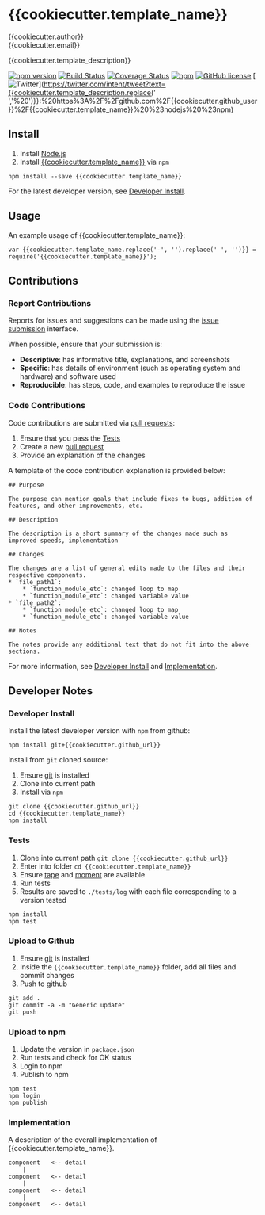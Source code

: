 # {{cookiecutter.template_name}}

{{cookiecutter.author}}  
{{cookiecutter.email}}  

{{cookiecutter.template_description}}

[![npm version](https://badge.fury.io/js/{{cookiecutter.template_name}}.svg)](https://badge.fury.io/js/{{cookiecutter.template_name}})
[![Build Status](https://travis-ci.org/rrwen/{{cookiecutter.github_short}}.svg?branch=master)](https://travis-ci.org/{{cookiecutter.github_short}})
[![Coverage Status](https://coveralls.io/repos/github/{{cookiecutter.github_short}}/badge.svg?branch=master)](https://coveralls.io/github/{{cookiecutter.github_short}}?branch=master)
[![npm](https://img.shields.io/npm/dt/{{cookiecutter.template_name}}.svg)](https://www.npmjs.com/package/{{cookiecutter.template_name}})
[![GitHub license](https://img.shields.io/github/license/{{cookiecutter.github_short}}.svg)](https://github.com/{{cookiecutter.github_short}}/blob/master/LICENSE)
[![Twitter](https://img.shields.io/twitter/url/https/github.com/{{cookiecutter.github_short}}.svg?style=social)](https://twitter.com/intent/tweet?text={{cookiecutter.template_description.replace(' ','%20')}}:%20https%3A%2F%2Fgithub.com%2F{{cookiecutter.github_user}}%2F{{cookiecutter.template_name}}%20%23nodejs%20%23npm)

## Install

1. Install [Node.js](https://nodejs.org/en/)
2. Install [{{cookiecutter.template_name}}](https://www.npmjs.com/package/{{cookiecutter.template_name}}) via `npm`

```
npm install --save {{cookiecutter.template_name}}
```

For the latest developer version, see [Developer Install](#developer-install).

## Usage

An example usage of {{cookiecutter.template_name}}:

```
var {{cookiecutter.template_name.replace('-', '').replace(' ', '')}} = require('{{cookiecutter.template_name}}');
```

## Contributions

### Report Contributions

Reports for issues and suggestions can be made using the [issue submission]({{cookiecutter.github_url}}/issues) interface.

When possible, ensure that your submission is:

* **Descriptive**: has informative title, explanations, and screenshots
* **Specific**: has details of environment (such as operating system and hardware) and software used
* **Reproducible**: has steps, code, and examples to reproduce the issue

### Code Contributions

Code contributions are submitted via [pull requests](https://help.github.com/articles/about-pull-requests/):

1. Ensure that you pass the [Tests](#tests)
2. Create a new [pull request]({{cookiecutter.github_url}}/pulls)
3. Provide an explanation of the changes

A template of the code contribution explanation is provided below:

```
## Purpose

The purpose can mention goals that include fixes to bugs, addition of features, and other improvements, etc.

## Description

The description is a short summary of the changes made such as improved speeds, implementation

## Changes

The changes are a list of general edits made to the files and their respective components.
* `file_path1`:
    * `function_module_etc`: changed loop to map
    * `function_module_etc`: changed variable value
* `file_path2`:
    * `function_module_etc`: changed loop to map
    * `function_module_etc`: changed variable value

## Notes

The notes provide any additional text that do not fit into the above sections.
```

For more information, see [Developer Install](#developer-install) and [Implementation](#implementation).

## Developer Notes

### Developer Install

Install the latest developer version with `npm` from github:

```
npm install git+{{cookiecutter.github_url}}
```
  
Install from `git` cloned source:

1. Ensure [git](https://git-scm.com/) is installed
2. Clone into current path
3. Install via `npm`

```
git clone {{cookiecutter.github_url}}
cd {{cookiecutter.template_name}}
npm install
```

### Tests

1. Clone into current path `git clone {{cookiecutter.github_url}}`
2. Enter into folder `cd {{cookiecutter.template_name}}`
3. Ensure [tape](https://www.npmjs.com/package/tape) and [moment](https://www.npmjs.com/package/moment) are available
4. Run tests
5. Results are saved to `./tests/log` with each file corresponding to a version tested

```
npm install
npm test
```

### Upload to Github

1. Ensure [git](https://git-scm.com/) is installed
2. Inside the `{{cookiecutter.template_name}}` folder, add all files and commit changes
3. Push to github

```
git add .
git commit -a -m "Generic update"
git push
```

### Upload to npm

1. Update the version in `package.json`
2. Run tests and check for OK status
3. Login to npm
4. Publish to npm

```
npm test
npm login
npm publish
```

### Implementation

A description of the overall implementation of {{cookiecutter.template_name}}.

```
component   <-- detail
    |
component   <-- detail
    |
component   <-- detail
    |
component   <-- detail
```
